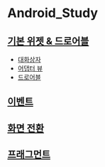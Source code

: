 # Android_Study

## [기본 위젯 & 드로어블](https://github.com/yurrrri/Android/blob/master/widget.md)
 - [대화상자](https://github.com/yurrrri/Android_study/blob/master/dialog.md)
 - [어댑터 뷰](https://github.com/yurrrri/Android_study/blob/master/adapterview.md)
 - [드로어블](https://github.com/yurrrri/Android_study/blob/master/drawable.md)
## [이벤트](https://github.com/yurrrri/Android/blob/master/event.md)
## [화면 전환](https://github.com/yurrrri/Android/blob/master/activity_change.md)
## [프래그먼트](https://github.com/yurrrri/Android/blob/master/fragment.md)
